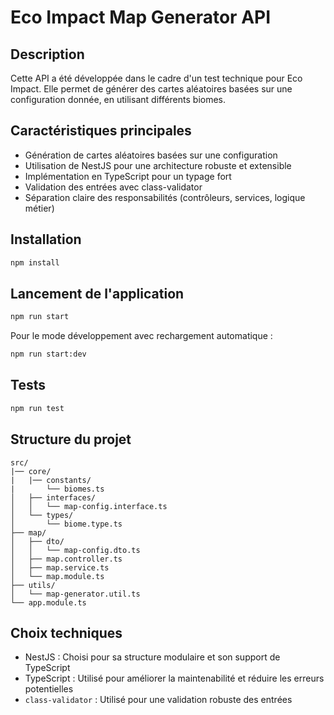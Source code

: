# Eco Impact Map Generator API

## Description

Cette API a été développée dans le cadre d'un test technique pour Eco Impact. Elle permet de générer des cartes aléatoires basées sur une configuration donnée, en utilisant différents biomes.

## Caractéristiques principales

- Génération de cartes aléatoires basées sur une configuration
- Utilisation de NestJS pour une architecture robuste et extensible
- Implémentation en TypeScript pour un typage fort
- Validation des entrées avec class-validator
- Séparation claire des responsabilités (contrôleurs, services, logique métier)

## Installation

```bash
npm install
```

## Lancement de l'application

```bash
npm run start
```

Pour le mode développement avec rechargement automatique : 

```bash
npm run start:dev
```

## Tests

```bash
npm run test
```

## Structure du projet 

```
src/
|── core/
|   |── constants/
|       └── biomes.ts
│   ├── interfaces/
│   │   └── map-config.interface.ts
│   └── types/
│       └── biome.type.ts
├── map/
│   ├── dto/
│   │   └── map-config.dto.ts
│   ├── map.controller.ts
│   ├── map.service.ts
│   └── map.module.ts
├── utils/
│   └── map-generator.util.ts
└── app.module.ts
```

## Choix techniques 
* NestJS : Choisi pour sa structure modulaire et son support de TypeScript
* TypeScript : Utilisé pour améliorer la maintenabilité et réduire les erreurs potentielles
* `class-validator` : Utilisé pour une validation robuste des entrées 
